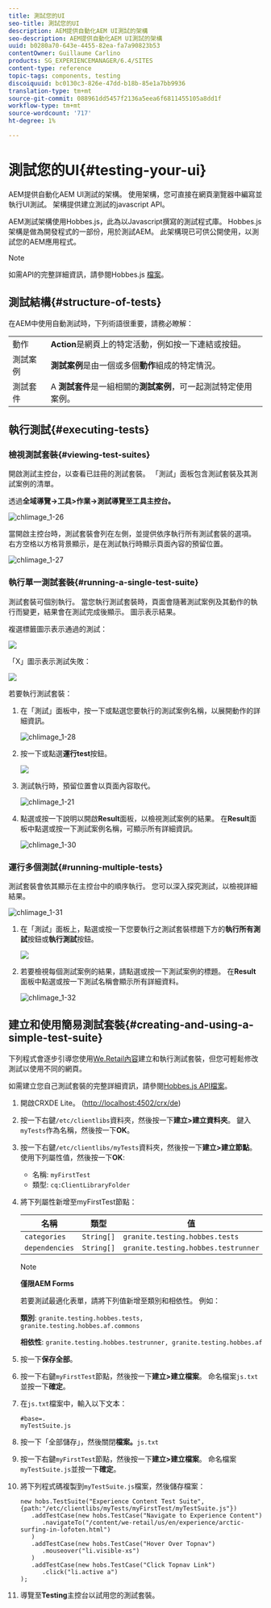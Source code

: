 ```yaml
---
title: 測試您的UI
seo-title: 測試您的UI
description: AEM提供自動化AEM UI測試的架構
seo-description: AEM提供自動化AEM UI測試的架構
uuid: b0280a70-643e-4455-82ea-fa7a90823b53
contentOwner: Guillaume Carlino
products: SG_EXPERIENCEMANAGER/6.4/SITES
content-type: reference
topic-tags: components, testing
discoiquuid: bc0130c3-826e-47dd-b18b-85e1a7bb9936
translation-type: tm+mt
source-git-commit: 088961dd5457f2136a5eea6f6811455105a8dd1f
workflow-type: tm+mt
source-wordcount: '717'
ht-degree: 1%

---
```



# 測試您的UI{#testing-your-ui}

AEM提供自動化AEM UI測試的架構。 使用架構，您可直接在網頁瀏覽器中編寫並執行UI測試。 架構提供建立測試的javascript API。

AEM測試架構使用Hobbes.js，此為以Javascript撰寫的測試程式庫。 Hobbes.js架構是做為開發程式的一部份，用於測試AEM。 此架構現已可供公開使用，以測試您的AEM應用程式。

>[!NOTE]
>
>如需API的完整詳細資訊，請參閱Hobbes.js [檔案](https://helpx.adobe.com/experience-manager/6-4/sites/developing/using/reference-materials/test-api/index.html)。

## 測試結構{#structure-of-tests}

在AEM中使用自動測試時，下列術語很重要，請務必瞭解：

|  |  |
|---|---|
| 動作 | **Action**&#x200B;是網頁上的特定活動，例如按一下連結或按鈕。 |
| 測試案例 | **測試案例**&#x200B;是由一個或多個&#x200B;**動作**&#x200B;組成的特定情況。 |
| 測試套件 | A **測試套件**&#x200B;是一組相關的&#x200B;**測試案例**，可一起測試特定使用案例。 |

## 執行測試{#executing-tests}

### 檢視測試套裝{#viewing-test-suites}

開啟測試主控台，以查看已註冊的測試套裝。 「測試」面板包含測試套裝及其測試案例的清單。

透過&#x200B;**全域導覽->工具>作業->測試導覽至工具主控台。**

![chlimage_1-26](assets/chlimage_1-26.png)

當開啟主控台時，測試套裝會列在左側，並提供依序執行所有測試套裝的選項。 右方空格以方格背景顯示，是在測試執行時顯示頁面內容的預留位置。

![chlimage_1-27](assets/chlimage_1-27.png)

### 執行單一測試套裝{#running-a-single-test-suite}

測試套裝可個別執行。 當您執行測試套裝時，頁面會隨著測試案例及其動作的執行而變更，結果會在測試完成後顯示。 圖示表示結果。

複選標籤圖示表示通過的測試：

![](do-not-localize/chlimage_1-5.png)

「X」圖示表示測試失敗：

![](do-not-localize/chlimage_1-6.png)

若要執行測試套裝：

1. 在「測試」面板中，按一下或點選您要執行的測試案例名稱，以展開動作的詳細資訊。

   ![chlimage_1-28](assets/chlimage_1-28.png)

1. 按一下或點選&#x200B;**運行test**&#x200B;按鈕。

   ![](do-not-localize/chlimage_1-7.png)

1. 測試執行時，預留位置會以頁面內容取代。

   ![chlimage_1-21](assets/chlimage_1-29.png)

1. 點選或按一下說明以開啟&#x200B;**Result**&#x200B;面板，以檢視測試案例的結果。 在&#x200B;**Result**&#x200B;面板中點選或按一下測試案例名稱，可顯示所有詳細資訊。

   ![chlimage_1-30](assets/chlimage_1-30.png)

### 運行多個測試{#running-multiple-tests}

測試套裝會依其顯示在主控台中的順序執行。 您可以深入探究測試，以檢視詳細結果。

![chlimage_1-31](assets/chlimage_1-31.png)

1. 在「測試」面板上，點選或按一下您要執行之測試套裝標題下方的&#x200B;**執行所有測試**&#x200B;按鈕或&#x200B;**執行測試**&#x200B;按鈕。

   ![](do-not-localize/chlimage_1-8.png)

1. 若要檢視每個測試案例的結果，請點選或按一下測試案例的標題。 在&#x200B;**Result**&#x200B;面板中點選或按一下測試名稱會顯示所有詳細資料。

   ![chlimage_1-32](assets/chlimage_1-32.png)

## 建立和使用簡易測試套裝{#creating-and-using-a-simple-test-suite}

下列程式會逐步引導您使用[We.Retail內容](/help/sites-developing/we-retail.md)建立和執行測試套裝，但您可輕鬆修改測試以使用不同的網頁。

如需建立您自己測試套裝的完整詳細資訊，請參閱[Hobbes.js API檔案](https://helpx.adobe.com/experience-manager/6-4/sites/developing/using/reference-materials/test-api/index.html)。

1. 開啟CRXDE Lite。 ([http://localhost:4502/crx/de](http://localhost:4502/crx/de))
1. 按一下右鍵`/etc/clientlibs`資料夾，然後按一下&#x200B;**建立>建立資料夾**。 鍵入`myTests`作為名稱，然後按一下&#x200B;**OK**。
1. 按一下右鍵`/etc/clientlibs/myTests`資料夾，然後按一下&#x200B;**建立>建立節點**。 使用下列屬性值，然後按一下&#x200B;**OK**:

   * 名稱: `myFirstTest`
   * 類型: `cq:ClientLibraryFolder`

1. 將下列屬性新增至myFirstTest節點：

   | 名稱 | 類型 | 值 |
   |---|---|---|
   | `categories` | `String[]` | `granite.testing.hobbes.tests` |
   | `dependencies` | `String[]` | `granite.testing.hobbes.testrunner` |

   >[!NOTE]
   >
   >**僅限AEM Forms**
   >
   >若要測試最適化表單，請將下列值新增至類別和相依性。 例如：
   >
   >**類別**:  `granite.testing.hobbes.tests, granite.testing.hobbes.af.commons`
   >
   >**相依性**:  `granite.testing.hobbes.testrunner, granite.testing.hobbes.af`

1. 按一下&#x200B;**保存全部**。
1. 按一下右鍵`myFirstTest`節點，然後按一下&#x200B;**建立>建立檔案**。 命名檔案`js.txt`並按一下&#x200B;**確定**。
1. 在`js.txt`檔案中，輸入以下文本：

   ```
   #base=.
   myTestSuite.js
   ```

1. 按一下「全部儲存」，然後關閉&#x200B;**檔案。**`js.txt`
1. 按一下右鍵`myFirstTest`節點，然後按一下&#x200B;**建立>建立檔案**。 命名檔案`myTestSuite.js`並按一下&#x200B;**確定**。
1. 將下列程式碼複製到`myTestSuite.js`檔案，然後儲存檔案：

   ```
   new hobs.TestSuite("Experience Content Test Suite", {path:"/etc/clientlibs/myTests/myFirstTest/myTestSuite.js"})
      .addTestCase(new hobs.TestCase("Navigate to Experience Content")
         .navigateTo("/content/we-retail/us/en/experience/arctic-surfing-in-lofoten.html")
      )
      .addTestCase(new hobs.TestCase("Hover Over Topnav")
         .mouseover("li.visible-xs")
      )
      .addTestCase(new hobs.TestCase("Click Topnav Link")
         .click("li.active a")
   );
   ```

1. 導覽至&#x200B;**Testing**&#x200B;主控台以試用您的測試套裝。

